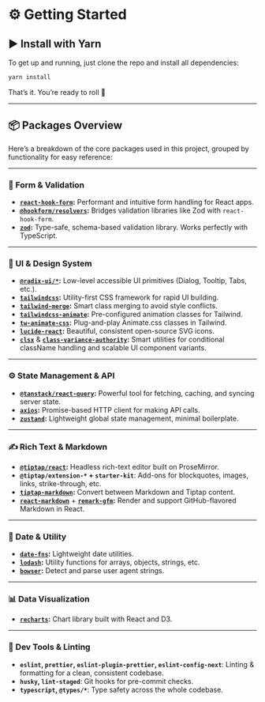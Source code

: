 # ⚙️ Getting Started

## ▶️ Install with Yarn

To get up and running, just clone the repo and install all dependencies:

```bash
yarn install
```

That’s it. You’re ready to roll 🚀

---

## 📦 Packages Overview

Here’s a breakdown of the core packages used in this project, grouped by functionality for easy reference:

---

### 🧩 Form & Validation

- **[`react-hook-form`](https://react-hook-form.com/):** Performant and intuitive form handling for React apps.
- **[`@hookform/resolvers`](https://github.com/react-hook-form/resolvers):** Bridges validation libraries like Zod with `react-hook-form`.
- **[`zod`](https://zod.dev/):** Type-safe, schema-based validation library. Works perfectly with TypeScript.

---

### 🎨 UI & Design System

- **[`@radix-ui/*`](https://www.radix-ui.com/):** Low-level accessible UI primitives (Dialog, Tooltip, Tabs, etc.).
- **[`tailwindcss`](https://tailwindcss.com/):** Utility-first CSS framework for rapid UI building.
- **[`tailwind-merge`](https://github.com/dcastil/tailwind-merge):** Smart class merging to avoid style conflicts.
- **[`tailwindcss-animate`](https://github.com/joe-bell/tailwindcss-animate):** Pre-configured animation classes for Tailwind.
- **[`tw-animate-css`](https://www.npmjs.com/package/tw-animate-css):** Plug-and-play Animate.css classes in Tailwind.
- **[`lucide-react`](https://lucide.dev/):** Beautiful, consistent open-source SVG icons.
- **[`clsx`](https://github.com/lukeed/clsx)** & **[`class-variance-authority`](https://cva.style/):** Smart utilities for conditional className handling and scalable UI component variants.

---

### ⚙️ State Management & API

- **[`@tanstack/react-query`](https://tanstack.com/query/latest):** Powerful tool for fetching, caching, and syncing server state.
- **[`axios`](https://axios-http.com/):** Promise-based HTTP client for making API calls.
- **[`zustand`](https://github.com/pmndrs/zustand):** Lightweight global state management, minimal boilerplate.

---

### ✍️ Rich Text & Markdown

- **[`@tiptap/react`](https://tiptap.dev/):** Headless rich-text editor built on ProseMirror.
- **`@tiptap/extension-*` + `starter-kit`**: Add-ons for blockquotes, images, links, strike-through, etc.
- **[`tiptap-markdown`](https://www.npmjs.com/package/tiptap-markdown):** Convert between Markdown and Tiptap content.
- **[`react-markdown`](https://github.com/remarkjs/react-markdown)** + **[`remark-gfm`](https://github.com/remarkjs/remark-gfm):** Render and support GitHub-flavored Markdown in React.

---

### 📅 Date & Utility

- **[`date-fns`](https://date-fns.org/):** Lightweight date utilities.
- **[`lodash`](https://lodash.com/):** Utility functions for arrays, objects, strings, etc.
- **[`bowser`](https://www.npmjs.com/package/bowser):** Detect and parse user agent strings.

---

### 📊 Data Visualization

- **[`recharts`](https://recharts.org/):** Chart library built with React and D3.

---

### 🧪 Dev Tools & Linting

- **`eslint`, `prettier`, `eslint-plugin-prettier`, `eslint-config-next`**: Linting & formatting for a clean, consistent codebase.
- **`husky`, `lint-staged`**: Git hooks for pre-commit checks.
- **`typescript`, `@types/*`**: Type safety across the whole codebase.
